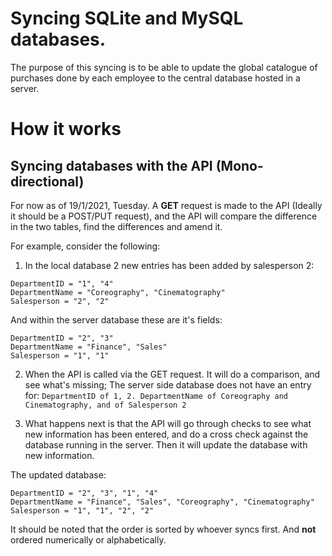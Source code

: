 # Syncing SQLite and MySQL databases.
The purpose of this syncing is to be able to update the global catalogue of purchases done by each employee to the central database hosted in a server.

# How it works
## Syncing databases with the API (Mono-directional)
For now as of 19/1/2021, Tuesday. A __GET__ request is made to the API (Ideally it should be a POST/PUT request), and the API will compare the difference in the two tables, find the differences and amend it.  

For example, consider the following:
1. In the local database 2 new entries has been added by salesperson 2:
```
DepartmentID = "1", "4"
DepartmentName = "Coreography", "Cinematography"
Salesperson = "2", "2"
```
And within the server database these are it's fields:
```
DepartmentID = "2", "3"
DepartmentName = "Finance", "Sales"
Salesperson = "1", "1"
```
2. When the API is called via the GET request. It will do a comparison, and see what's missing; The server side database does not have an entry for: `DepartmentID of 1, 2. DepartmentName of Coreography and Cinematography, and of Salesperson 2`  

3. What happens next is that the API will go through checks to see what new information has been entered, and do a cross check against the database running in the server. Then it will update the database with new information.

The updated database:
```
DepartmentID = "2", "3", "1", "4"
DepartmentName = "Finance", "Sales", "Coreography", "Cinematography"
Salesperson = "1", "1", "2", "2"
```
It should be noted that the order is sorted by whoever syncs first. And __not__ ordered numerically or alphabetically.

